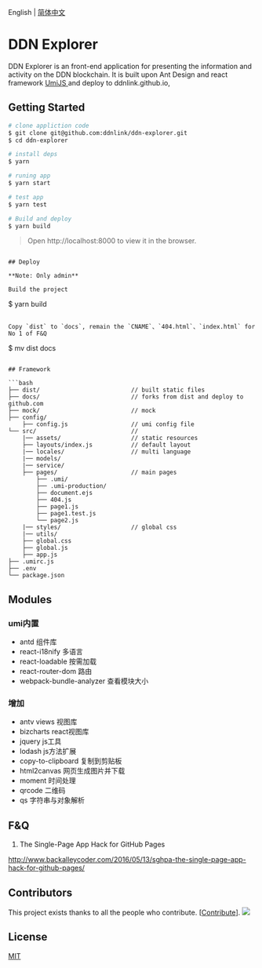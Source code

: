 

English | [简体中文](./README_zh-CN.md)

# DDN Explorer

DDN Explorer is an front-end application for presenting the information and activity on the DDN blockchain.
It is built upon Ant Design and react framework [UmiJS ](https://umijs.org/)  and deploy to ddnlink.github.io,

## Getting Started

```bash
# clone appliction code
$ git clone git@github.com:ddnlink/ddn-explorer.git
$ cd ddn-explorer

# install deps
$ yarn

# runing app
$ yarn start

# test app
$ yarn test

# Build and deploy
$ yarn build
```
> Open http://localhost:8000 to view it in the browser.
```

## Deploy

**Note: Only admin**

Build the project
```
$ yarn build
```

Copy `dist` to `docs`, remain the `CNAME`、`404.html`、`index.html` for No 1 of F&Q

```
$ mv dist docs
```

## Framework

```bash
├── dist/                          // built static files
├── docs/                          // forks from dist and deploy to github.com
├── mock/                          // mock
├── config/
    ├── config.js                  // umi config file
└── src/                           // 
    |── assets/                    // static resources
    ├── layouts/index.js           // default layout
    |── locales/                   // multi language
    |── models/                     
    |── service/                  
    ├── pages/                     // main pages
        ├── .umi/                  
        ├── .umi-production/       
        ├── document.ejs           
        ├── 404.js                 
        ├── page1.js               
        ├── page1.test.js          
        └── page2.js               
    |── styles/                    // global css
    |── utils/                     
    ├── global.css                 
    ├── global.js                  
    ├── app.js                     
├── .umirc.js                      
├── .env                          
└── package.json
```

## Modules

### umi内置
- antd                组件库
- react-i18nify       多语言
- react-loadable      按需加载
- react-router-dom    路由
- webpack-bundle-analyzer  查看模块大小

### 增加
- antv                views 视图库
- bizcharts           react视图库
- jquery              js工具
- lodash              js方法扩展
- copy-to-clipboard   复制到剪贴板
- html2canvas         网页生成图片并下载
- moment              时间处理
- qrcode              二维码
- qs                  字符串与对象解析

## F&Q

1. The Single-Page App Hack for GitHub Pages

http://www.backalleycoder.com/2016/05/13/sghpa-the-single-page-app-hack-for-github-pages/


## Contributors

This project exists thanks to all the people who contribute. [[Contribute](CONTRIBUTING.md)]. <a href="https://github.com/ddnlink/ddn-explorer/graphs/contributors"><img src="https://opencollective.com/ddnlink/ddn-explorer/contributors.svg?width=890&button=false" /></a>

## License

[MIT](https://github.com/ddnlink/ddn-explorer/blob/master/LICENSE)